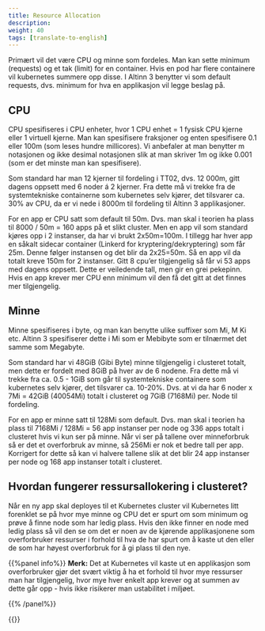```yaml
---
title: Resource Allocation
description: 
weight: 40
tags: [translate-to-english]
---
```


Primært vil det være CPU og minne som fordeles. Man kan sette minimum (requests) og et tak (limit) for en container. Hvis en pod har flere containere vil kubernetes summere opp disse. I Altinn 3 benytter vi som default requests, dvs. minimum for hva en applikasjon vil legge beslag på. 

## CPU
CPU spesifiseres i CPU enheter, hvor 1 CPU enhet = 1 fysisk CPU kjerne eller 1 virtuell kjerne. Man kan spesifisere fraksjoner og enten spesifisere 0.1 eller 100m (som leses hundre millicores). Vi anbefaler at man benytter m notasjonen og ikke desimal notasjonen slik at man skriver 1m og ikke 0.001 (som er det minste man kan spesifisere).

Som standard har man 12 kjerner til fordeling i TT02, dvs. 12 000m, gitt dagens oppsett med 6 noder á 2 kjerner. Fra dette må vi trekke fra de systemtekniske containerne som kubernetes selv kjører, det tilsvarer ca. 30% av CPU, da er vi nede i 8000m til fordeling til Altinn 3 applikasjoner.

For en app er CPU satt som default til 50m. Dvs. man skal i teorien ha plass til 8000 / 50m = 160 apps på et slikt cluster. Men en app vil som standard kjøres opp i 2 instanser, da har vi brukt 2x50m=100m. I tillegg har hver app en såkalt sidecar container (Linkerd for kryptering/dekryptering) som får 25m. Denne følger instansen og det blir da 2x25=50m. Så en app vil da totalt kreve 150m for 2 instanser. Gitt 8 cpu’er tilgjengelig så får vi 53 apps med dagens oppsett. Dette er veiledende tall, men gir en grei pekepinn. Hvis en app krever mer CPU enn minimum vil den få det gitt at det finnes mer tilgjengelig.

## Minne
Minne spesifiseres i byte, og man kan benytte ulike suffixer som Mi, M Ki etc. Altinn 3 spesifiserer dette i Mi som er Mebibyte som er tilnærmet det samme som Megabyte.

Som standard har vi 48GiB (Gibi Byte) minne tilgjengelig i clusteret totalt, men dette er fordelt med 8GiB på hver av de 6 nodene. Fra dette må vi trekke fra ca. 0.5 - 1GiB som går til systemtekniske containere som kubernetes selv kjører, det tilsvarer ca. 10-20%. Dvs. at vi da har 6 noder x 7Mi = 42GiB (40054Mi) totalt i clusteret og 7GiB (7168Mi) per. Node til fordeling.

For en app er minne satt til 128Mi som default. Dvs. man skal i teorien ha plass til 7168Mi / 128Mi = 56 app instanser per node og 336 apps totalt i clusteret hvis vi kun ser på minne. Når vi ser på tallene over minneforbruk så er det et overforbruk av minne, så 256Mi er nok et bedre tall per app. Korrigert for dette så kan vi halvere tallene slik at det blir 24 app instanser per node og 168 app instanser totalt i clusteret.

## Hvordan fungerer ressursallokering i clusteret?
Når en ny app skal deployes til et Kubernetes cluster vil Kubernetes litt forenklet se på hvor mye minne og CPU det er spurt om som minimum og prøve å finne node som har ledig plass. Hvis den ikke finner en node med ledig plass så vil den se om det er noen av de kjørende applikasjonene som overforbruker ressurser i forhold til hva de har spurt om å kaste ut den eller de som har høyest overforbruk for å gi plass til den nye.

{{%panel info%}}
**Merk:** Det at Kubernetes vil kaste ut en applikasjon som overforbruker gjør det svært viktig å ha et forhold til hvor mye ressurser man har tilgjengelig, hvor mye hver enkelt app krever og at summen av dette går opp - hvis ikke risikerer man ustabilitet i miljøet.

{{% /panel%}}


{{<children>}}
  
